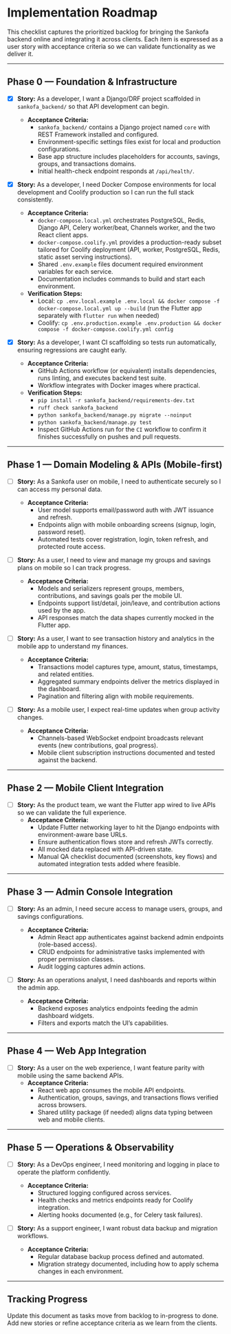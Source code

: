 # Implementation Roadmap

This checklist captures the prioritized backlog for bringing the Sankofa backend online and integrating it across clients. Each item is expressed as a user story with acceptance criteria so we can validate functionality as we deliver it.

---

## Phase 0 — Foundation & Infrastructure

- [x] **Story:** As a developer, I want a Django/DRF project scaffolded in `sankofa_backend/` so that API development can begin.
  - **Acceptance Criteria:**
    - `sankofa_backend/` contains a Django project named `core` with REST Framework installed and configured.
    - Environment-specific settings files exist for local and production configurations.
    - Base app structure includes placeholders for accounts, savings, groups, and transactions domains.
    - Initial health-check endpoint responds at `/api/health/`.

- [x] **Story:** As a developer, I need Docker Compose environments for local development and Coolify production so I can run the full stack consistently.
  - **Acceptance Criteria:**
    - `docker-compose.local.yml` orchestrates PostgreSQL, Redis, Django API, Celery worker/beat, Channels worker, and the two React client apps.
    - `docker-compose.coolify.yml` provides a production-ready subset tailored for Coolify deployment (API, worker, PostgreSQL, Redis, static asset serving instructions).
    - Shared `.env.example` files document required environment variables for each service.
    - Documentation includes commands to build and start each environment.
  - **Verification Steps:**
    - Local: `cp .env.local.example .env.local && docker compose -f docker-compose.local.yml up --build` (run the Flutter app separately with `flutter run` when needed)
    - Coolify: `cp .env.production.example .env.production && docker compose -f docker-compose.coolify.yml config`

- [x] **Story:** As a developer, I want CI scaffolding so tests run automatically, ensuring regressions are caught early.
  - **Acceptance Criteria:**
    - GitHub Actions workflow (or equivalent) installs dependencies, runs linting, and executes backend test suite.
    - Workflow integrates with Docker images where practical.
  - **Verification Steps:**
    - `pip install -r sankofa_backend/requirements-dev.txt`
    - `ruff check sankofa_backend`
    - `python sankofa_backend/manage.py migrate --noinput`
    - `python sankofa_backend/manage.py test`
    - Inspect GitHub Actions run for the `CI` workflow to confirm it finishes successfully on pushes and pull requests.

---

## Phase 1 — Domain Modeling & APIs (Mobile-first)

- [ ] **Story:** As a Sankofa user on mobile, I need to authenticate securely so I can access my personal data.
  - **Acceptance Criteria:**
    - User model supports email/password auth with JWT issuance and refresh.
    - Endpoints align with mobile onboarding screens (signup, login, password reset).
    - Automated tests cover registration, login, token refresh, and protected route access.

- [ ] **Story:** As a user, I need to view and manage my groups and savings plans on mobile so I can track progress.
  - **Acceptance Criteria:**
    - Models and serializers represent groups, members, contributions, and savings goals per the mobile UI.
    - Endpoints support list/detail, join/leave, and contribution actions used by the app.
    - API responses match the data shapes currently mocked in the Flutter app.

- [ ] **Story:** As a user, I want to see transaction history and analytics in the mobile app to understand my finances.
  - **Acceptance Criteria:**
    - Transactions model captures type, amount, status, timestamps, and related entities.
    - Aggregated summary endpoints deliver the metrics displayed in the dashboard.
    - Pagination and filtering align with mobile requirements.

- [ ] **Story:** As a mobile user, I expect real-time updates when group activity changes.
  - **Acceptance Criteria:**
    - Channels-based WebSocket endpoint broadcasts relevant events (new contributions, goal progress).
    - Mobile client subscription instructions documented and tested against the backend.

---

## Phase 2 — Mobile Client Integration

- [ ] **Story:** As the product team, we want the Flutter app wired to live APIs so we can validate the full experience.
  - **Acceptance Criteria:**
    - Update Flutter networking layer to hit the Django endpoints with environment-aware base URLs.
    - Ensure authentication flows store and refresh JWTs correctly.
    - All mocked data replaced with API-driven state.
    - Manual QA checklist documented (screenshots, key flows) and automated integration tests added where feasible.

---

## Phase 3 — Admin Console Integration

- [ ] **Story:** As an admin, I need secure access to manage users, groups, and savings configurations.
  - **Acceptance Criteria:**
    - Admin React app authenticates against backend admin endpoints (role-based access).
    - CRUD endpoints for administrative tasks implemented with proper permission classes.
    - Audit logging captures admin actions.

- [ ] **Story:** As an operations analyst, I need dashboards and reports within the admin app.
  - **Acceptance Criteria:**
    - Backend exposes analytics endpoints feeding the admin dashboard widgets.
    - Filters and exports match the UI’s capabilities.

---

## Phase 4 — Web App Integration

- [ ] **Story:** As a user on the web experience, I want feature parity with mobile using the same backend APIs.
  - **Acceptance Criteria:**
    - React web app consumes the mobile API endpoints.
    - Authentication, groups, savings, and transactions flows verified across browsers.
    - Shared utility package (if needed) aligns data typing between web and mobile clients.

---

## Phase 5 — Operations & Observability

- [ ] **Story:** As a DevOps engineer, I need monitoring and logging in place to operate the platform confidently.
  - **Acceptance Criteria:**
    - Structured logging configured across services.
    - Health checks and metrics endpoints ready for Coolify integration.
    - Alerting hooks documented (e.g., for Celery task failures).

- [ ] **Story:** As a support engineer, I want robust data backup and migration workflows.
  - **Acceptance Criteria:**
    - Regular database backup process defined and automated.
    - Migration strategy documented, including how to apply schema changes in each environment.

---

## Tracking Progress

Update this document as tasks move from backlog to in-progress to done. Add new stories or refine acceptance criteria as we learn from the clients.

